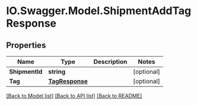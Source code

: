 # IO.Swagger.Model.ShipmentAddTagResponse
## Properties

Name | Type | Description | Notes
------------ | ------------- | ------------- | -------------
**ShipmentId** | **string** |  | [optional] 
**Tag** | [**TagResponse**](TagResponse.md) |  | [optional] 

[[Back to Model list]](../README.md#documentation-for-models) [[Back to API list]](../README.md#documentation-for-api-endpoints) [[Back to README]](../README.md)

